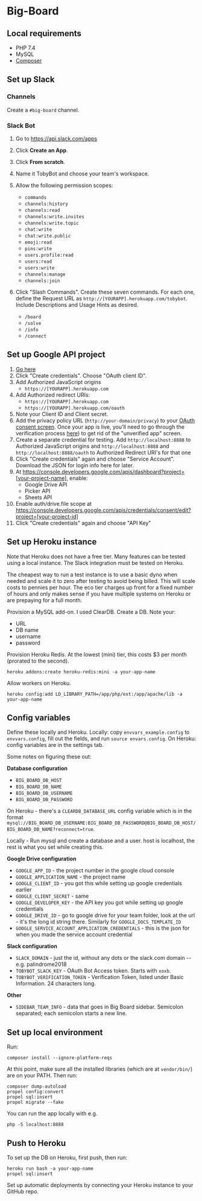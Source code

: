 # Big-Board

## Local requirements

- PHP 7.4
- MySQL
- [Composer](https://getcomposer.org/)

## Set up Slack

### Channels

Create a `#big-board` channel.

### Slack Bot

1. Go to https://api.slack.com/apps
1. Click **Create an App**.
1. Click **From scratch**.
1. Name it TobyBot and choose your team's workspace.
1. Allow the following permission scopes:
    - `commands`
    - `channels:history`
    - `channels:read`
    - `channels:write.invites`
    - `channels:write.topic`
    - `chat:write`
    - `chat:write.public`
    - `emoji:read`
    - `pins:write`
    - `users.profile:read`
    - `users:read`
    - `users:write`
    - `channels:manage`
    - `channels:join`

1. Click "Slash Commands". Create these seven commands. For each one, define the Request URL as `http://[YOURAPP].herokuapp.com/tobybot`. Include Descriptions and Usage Hints as desired.
    - `/board`
    - `/solve`
    - `/info`
    - `/connect`

## Set up Google API project

1. [Go here](https://console.developers.google.com/apis/credentials)
2. Click "Create credentials". Choose "OAuth client ID".
3. Add Authorized JavaScript origins
    - `https://[YOURAPP].herokuapp.com`
4. Add Authorized redirect URIs:
    - `https://[YOURAPP].herokuapp.com`
    - `https://[YOURAPP].herokuapp.com/oauth`
5. Note your Client ID and Client secret.
6. Add the privacy policy URL (`http://your-domain/privacy`) to your [OAuth consent screen](https://console.cloud.google.com/apis/credentials).  Once your app is live, you'll need to go through the verification process [here](https://support.google.com/cloud/answer/7454865)) to get rid of the "unverified app" screen.
7. Create a separate credential for testing.  Add `http://localhost:8888` to Authorized JavaScript origins and `http://localhost:8888` and `http://localhost:8888/oauth` to Authorized Redirect URI's for that one
8. Click "Create credentials" again and choose "Service Account".  Download the JSON for login info here for later.
9. At https://console.developers.google.com/apis/dashboard?project=[your-project-name], enable:
    - Google Drive API
    - Picker API
    - Sheets API
10. Enable auth/drive.file scope at https://console.developers.google.com/apis/credentials/consent/edit?project=[your-project-id]
11. Click "Create credentials" again and choose "API Key"

## Set up Heroku instance

Note that Heroku does not have a free tier. Many features can be tested using a local instance. The Slack integration must be tested on Heroku.

The cheapest way to run a test instance is to use a basic dyno when needed and scale it to zero after testing to avoid being billed. This will scale costs to pennies per hour. The eco tier charges up front for a fixed number of hours and only makes sense if you have multiple systems on Heroku or are prepaying for a full month.

Provision a MySQL add-on. I used ClearDB. Create a DB. Note your:

- URL
- DB name
- username
- password

Provision Heroku Redis. At the lowest (mini) tier, this costs $3 per month (prorated to the second).

`heroku addons:create heroku-redis:mini -a your-app-name`

Allow workers on Heroku.

`heroku config:add LD_LIBRARY_PATH=/app/php/ext:/app/apache/lib -a your-app-name`

## Config variables

Define these locally and Heroku.  Locally: copy `envvars_example.config` to `envvars.config`, fill out the fields, and run `source envars.config`.  On Heroku: config variables are in the settings tab.

Some notes on figuring these out:

**Database configuration**

- `BIG_BOARD_DB_HOST`
- `BIG_BOARD_DB_NAME`
- `BIG_BOARD_DB_USERNAME`
- `BIG_BOARD_DB_PASSWORD`

On Heroku - there's a `CLEARDB_DATABASE_URL` config variable which is in the format `mysql://BIG_BOARD_DB_USERNAME:BIG_BOARD_DB_PASSWORD@BIG_BOARD_DB_HOST/BIG_BOARD_DB_NAME?reconnect=true`.

Locally - Run mysql and create a database and a user.  host is localhost, the rest is what you set while creating this.

**Google Drive configuration**

- `GOOGLE_APP_ID` - the project number in the google cloud console
- `GOOGLE_APPLICATION_NAME` - the project name
- `GOOGLE_CLIENT_ID` - you got this while setting up google credentials earlier
- `GOOGLE_CLIENT_SECRET` - same
- `GOOGLE_DEVELOPER_KEY` - the API key you got while setting up google credentials
- `GOOGLE_DRIVE_ID` - go to google drive for your team folder, look at the url - it's the long id string there.  Similarly for `GOOGLE_DOCS_TEMPLATE_ID`
- `GOOGLE_SERVICE_ACCOUNT_APPLICATION_CREDENTIALS` - this is the json for when you made the service account credential

**Slack configuration**

- `SLACK_DOMAIN` - just the id, without any dots or the slack.com domain -- e.g. palindrome2018
- `TOBYBOT_SLACK_KEY` - OAuth Bot Access token. Starts with `xoxb`.
- `TOBYBOT_VERIFICATION_TOKEN` - Verification Token, listed under Basic Information. 24 characters long.

**Other**

- `SIDEBAR_TEAM_INFO` - data that goes in Big Board sidebar.  Semicolon separated;  each semicolon starts a new line.

## Set up local environment

Run:

```
composer install --ignore-platform-reqs
```

At this point, make sure all the installed libraries (which are at `vendor/bin/`) are on your PATH. Then run:

```
composer dump-autoload
propel config:convert
propel sql:insert
propel migrate --fake
```

You can run the app locally with e.g.

```
php -S localhost:8888
```

## Push to Heroku

To set up the DB on Heroku, first push, then run:

```
heroku run bash -a your-app-name
propel sql:insert
```

Set up automatic deployments by connecting your Heroku instance to your GitHub repo.
